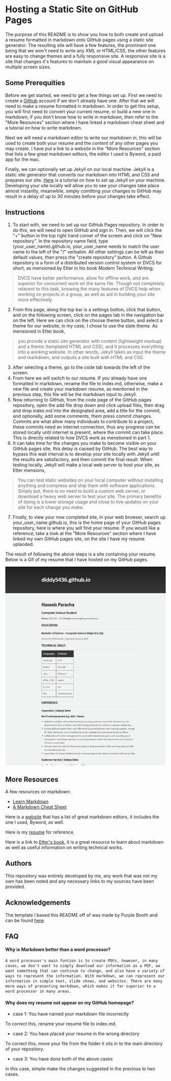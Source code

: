# Hosting a Static Site on GitHub Pages

The purpose of this README is to show you how to both create and upload a resume formatted in markdown onto GitHub pages using a static site generator. The resulting site will have a few features, the prominant one being that we won't need to write any XML or HTML/CSS, the other features are easy to change themes and a fully responsive site. A responsive site is a site that changes it's features to maintain a good visual appearance on multiple screen sizes.

## Some Prerequities

Before we get started, we need to get a few things set up. First we need to create a [Github](https://github.com) account if we don't already have one. After that we will need to make a resume formatted in markdown. In order to get this setup, you will first need to convert your current resume, or build a new one in markdown, if you don't know how to write in markdown, then refer to the "More Resources" section where I have linked a markdown cheat sheet and a tutorial on how to write markdown.

Next we will need a markdown editor to write our markdown in, this will be used to create both your resume and the content of any other pages you may create. I have put a link to a website in the "More Resources" section that lists a few great markdown editors, the editor I used is Byword, a paid app for the mac.

Finally, we can optionally set up Jekyll on our local machine. Jekyll is a static site generator that converts our markdown into HTML and CSS and prepares our site. [Here](https://jekyllrb.com/docs/installation/) is a tutorial on how to set up Jekyll on your machine. Developing your site locally will allow you to see your changes take place almost instantly, meanwhile, simply comitting your changes to GitHub may result in a delay of up to 30 minutes before your changes take effect.

## Instructions

1. To start with, we need to set up our GitHub Pages repository. In order to do this, we will need to open GitHub and sign in. Then, we will click the "+" button in the top right hand corner of the screen and click on "New repository". In the repository name field, type (your_user_name).github.io, your_user_name needs to match the user name to the left of the "/" verbatim. All other settings can be left as their default values, then press the "create repository" button. A Github repository is a form of a distributed version control system or DVCS for short, as mensioned by Etter in his book Modern Technical Writing;
> DVCS have better performance, allow for offline work, and are superior for concurrent work on the same file.
Though not completely relavent to this task, knowing the many features of DVCS help when working on projects in a group, as well as aid in building your site more effectively.
2. From this page, along the top bar is a settings button, click that button, and on the following screen, click on the pages tab in the navigation bar on the left. Here we can click on the choose theme button, and select a theme for our website, in my case, I chose to use the slate theme. As mensioned in Etter book,
> you provide a static site generator with content (lightweight markup) and a theme (templated HTML and CSS), and it processes everything into a working website.
In other words, Jekyll takes as input the theme and markdown, and outputs a site built with HTML and CSS.
3. After selecting a theme, go to the code tab towards the left of the screen.
4. From here we will switch to our resume. If you already have one formatted in markdown, rename the file to index.md, otherwise, make a new file and create your markdown resume, as mentioned in the previous step, this file will be the markdown input to Jekyll.
5. Now returning to GitHub, from the code page of the GitHub pages repository, open the add file drop down and click upload files, then drag and drop index.md into the designated area, add a title for the commit, and optionally, add some comments, them press commit changes. Commits are what allow many individuals to contribute to a project, these commits need an internet connection, thus any progress can be stored locally until internet is present, where the commit can take place. This is directly related to how DVCS work as menstioned in part 1.
6. It can take time for the changes you make to become visible on your GitHub pages site, this delay is caused by GitHub. The best way to bypass this wait interval is to develop your site locally with Jekyll until the results are satisfactory, and then commit the final result. When testing locally, Jekyll will make a local web server to host your site, as Etter mensions,
> You can test static websites on your local computer without installing anything and compress and ship them with software applications.
Simply put, there is no need to build a custom web server, or download a heavy web server to test your site. The primary benefits of doing is a lower storage usage and close to live updates on your site for each change you make.
7. Finally, to view your now completed site, in your web browser, search up your_user_name.github.io, this is the home page of your GitHub pages repository, here is where you will find your resume. If you would like a reference, take a look at the "More Resources" section where I have linked my own GitHub pages site, on the site I have my resume uplaoded. 

The result of following the above steps is a site containing your resume. Below is a Gif of my resume that I have hosted on my GitHub pages.

![Gif of my resume](https://github.com/diddy5436/diddy5436.github.io/blob/main/Animation.gif)

## More Resources

A few resources on markdown:

- [Learn Markdown](https://www.markdowntutorial.com)
- [A Markdown Cheat Sheet](https://www.markdownguide.org/basic-syntax/)

Here is a [website](https://www.oberlo.ca/blog/markdown-editors) that has a list of great markdown editors, it includes the one I used, Byword, as well.

Here is my [resume](https://diddy5436.github.io) for reference.

Here is a link to [Etter's book](https://www.amazon.ca/Modern-Technical-Writing-Introduction-Documentation-ebook/dp/B01A2QL9SS), it is a great resource to learn about markdown as well as useful information on writing technical works.

## Authors

This repository was entirely developed by me, any work that was not my own has been noted and any necessary links to my sources have been provided.

## Acknowledgements

The template I based this README off of was made by Purple Booth and can be found [here](https://github.com/PurpleBooth/a-good-readme-template).

## FAQ

#### Why is Markdown better than a word processor?

	A word processor's main funtion is to create PDFs, however, in many cases, we don't want to simply download our information as a PDF, we want something that can continue to change, and also have a variety of ways to represent the information. With markdown, we can represent our information in simple text, slide shows, and websites. There are many more ways of presenting markdown, which makes it far superior to a word processor in many areas.

#### Why does my resume not appear on my GitHub homepage?

- case 1: You have named your markdown file incorrectly

To correct this, rename your resume file to index.md.

- case 2: You have placed your resume in the wrong directory

To correct this, move your file from the folder it sits in to the main directory of your repository.

- case 3: You have done both of the above cases

in this case, simple make the changes suggested in the previous to two cases.